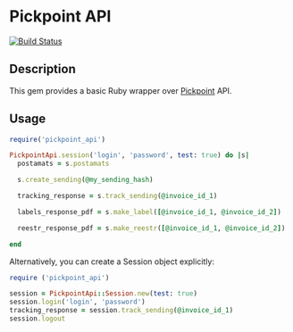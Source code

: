# Pickpoint API

[![Build Status](https://travis-ci.org/kinderly/pickpoint_api.png?branch=master)](https://travis-ci.org/kinderly/pickpoint_api)

## Description

This gem provides a basic Ruby wrapper over [Pickpoint](http://pickpoint.ru/) API.

## Usage

```ruby
require('pickpoint_api')

PickpointApi.session('login', 'password', test: true) do |s|
  postamats = s.postamats

  s.create_sending(@my_sending_hash)

  tracking_response = s.track_sending(@invoice_id_1)

  labels_response_pdf = s.make_label([@invoice_id_1, @invoice_id_2])

  reestr_response_pdf = s.make_reestr([@invoice_id_1, @invoice_id_2])

end
```

Alternatively, you can create a Session object explicitly:

```ruby
require ('pickpoint_api')

session = PickpointApi::Session.new(test: true)
session.login('login', 'password')
tracking_response = session.track_sending(@invoice_id_1)
session.logout
```
